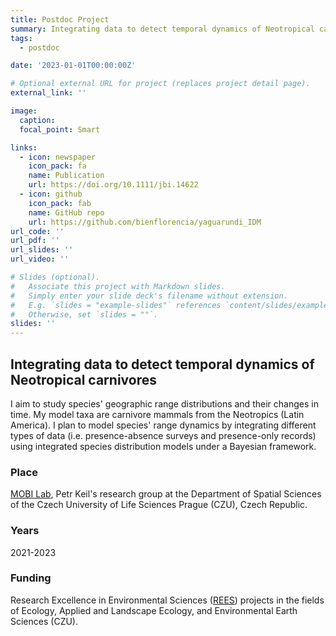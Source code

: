 ```yaml
---
title: Postdoc Project
summary: Integrating data to detect temporal dynamics of Neotropical carnivores
tags:
  - postdoc

date: '2023-01-01T00:00:00Z'

# Optional external URL for project (replaces project detail page).
external_link: ''

image:
  caption:
  focal_point: Smart

links:
  - icon: newspaper
    icon_pack: fa
    name: Publication
    url: https://doi.org/10.1111/jbi.14622
  - icon: github
    icon_pack: fab
    name: GitHub repo
    url: https://github.com/bienflorencia/yaguarundi_IDM
url_code: ''
url_pdf: ''
url_slides: ''
url_video: ''

# Slides (optional).
#   Associate this project with Markdown slides.
#   Simply enter your slide deck's filename without extension.
#   E.g. `slides = "example-slides"` references `content/slides/example-slides.md`.
#   Otherwise, set `slides = ""`.
slides: ''
---
```


## Integrating data to detect temporal dynamics of Neotropical carnivores

I aim to study species' geographic range distributions and their changes in time. My model taxa are carnivore mammals from the Neotropics (Latin America). I plan to model species' range dynamics by integrating different types of data (i.e. presence-absence surveys and presence-only records) using integrated species distribution models under a Bayesian framework.

### Place
[MOBI Lab](https://petrkeil.github.io/), Petr Keil's research group at the Department of Spatial Sciences of the Czech University of Life Sciences Prague (CZU), Czech Republic.

### Years
2021-2023

### Funding
Research Excellence in Environmental Sciences ([REES](https://www.fzp.czu.cz/en/r-9676-news/announcement-of-rees.html)) projects in the fields of Ecology, Applied and Landscape Ecology, and Environmental Earth Sciences (CZU).
